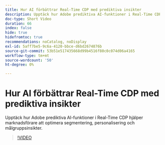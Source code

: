```yaml
---
title: Hur AI förbättrar Real-Time CDP med prediktiva insikter
description: Upptäck hur Adobe prediktiva AI-funktioner i Real-Time CDP hjälper marknadsförare att optimera segmentering, personalisering och målgruppsinsikter.
doc-type: Short Video
duration: 66
index: false
hide: true
hidefromtoc: true
recommendations: noCatalog, noDisplay
exl-id: 5aff7be5-9c6a-4120-bbce-d6bd2674876b
source-git-commit: 53b51e517435668d99b4516f80c0c074d06a4165
workflow-type: tm+mt
source-wordcount: '50'
ht-degree: 0%

---
```


# Hur AI förbättrar Real-Time CDP med prediktiva insikter

Upptäck hur Adobe prediktiva AI-funktioner i Real-Time CDP hjälper marknadsförare att optimera segmentering, personalisering och målgruppsinsikter.

<!-- 85_OS512_3442427_65_how-ai-enhances-realtime-cdp-with-predictive-insights -->
>[!VIDEO](https://video.tv.adobe.com/v/3458200/?learn=on&enablevpops=true)
